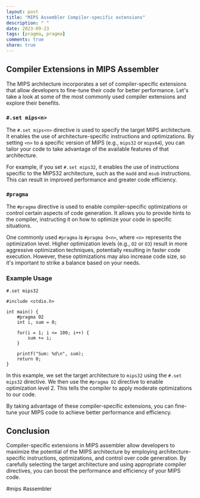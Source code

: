 ```yaml
---
layout: post
title: "MIPS Assembler Compiler-specific extensions"
description: " "
date: 2023-09-23
tags: [pragma, pragma]
comments: true
share: true
---
```


## Compiler Extensions in MIPS Assembler

The MIPS architecture incorporates a set of compiler-specific extensions that allow developers to fine-tune their code for better performance. Let's take a look at some of the most commonly used compiler extensions and explore their benefits.

### `#.set mips<n>`

The `#.set mips<n>` directive is used to specify the target MIPS architecture. It enables the use of architecture-specific instructions and optimizations. By setting `<n>` to a specific version of MIPS (e.g., `mips32` or `mips64`), you can tailor your code to take advantage of the available features of that architecture.

For example, if you set `#.set mips32`, it enables the use of instructions specific to the MIPS32 architecture, such as the `madd` and `msub` instructions. This can result in improved performance and greater code efficiency.

### `#pragma`

The `#pragma` directive is used to enable compiler-specific optimizations or control certain aspects of code generation. It allows you to provide hints to the compiler, instructing it on how to optimize your code in specific situations.

One commonly used `#pragma` is `#pragma O<n>`, where `<n>` represents the optimization level. Higher optimization levels (e.g., `O2` or `O3`) result in more aggressive optimization techniques, potentially resulting in faster code execution. However, these optimizations may also increase code size, so it's important to strike a balance based on your needs.

### Example Usage

```
#.set mips32

#include <stdio.h>

int main() {
    #pragma O2
    int i, sum = 0;

    for(i = 1; i <= 100; i++) {
        sum += i;
    }

    printf("Sum: %d\n", sum);
    return 0;
}
```

In this example, we set the target architecture to `mips32` using the `#.set mips32` directive. We then use the `#pragma O2` directive to enable optimization level 2. This tells the compiler to apply moderate optimizations to our code.

By taking advantage of these compiler-specific extensions, you can fine-tune your MIPS code to achieve better performance and efficiency.

## Conclusion

Compiler-specific extensions in MIPS assembler allow developers to maximize the potential of the MIPS architecture by employing architecture-specific instructions, optimizations, and control over code generation. By carefully selecting the target architecture and using appropriate compiler directives, you can boost the performance and efficiency of your MIPS code.

#mips #assembler